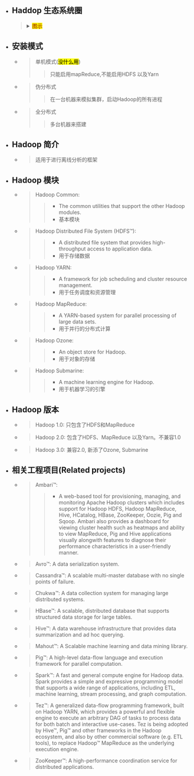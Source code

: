 

- ## Haddop 生态系统圈
    > <details>
    > <summary><mark><font color=darkred>图示</font></mark></summary>
    > 
    >> - ![](./img/Hadoop生态系统圈.png)
    > </details>
    > 

- ## 安装模式
    - > 单机模式(<mark>没什么用</mark>)
        >> 只能启用mapReduce,不能启用HDFS 以及Yarn
    - > 伪分布式
        >> 在一台机器来模拟集群，启动Hadoop的所有进程
    - > 全分布式
        >> 多台机器来搭建


- ## Hadoop 简介
    - > 适用于进行离线分析的框架

- ## Hadoop 模块
    - > Hadoop Common: 
        >> - The common utilities that support the other Hadoop modules.
        >> - 基本模块
    - > Hadoop Distributed File System (HDFS™): 
        >> - A distributed file system that provides high-throughput access to application data.
        >> - 用于存储数据
    - > Hadoop YARN: 
        >> - A framework for job scheduling and cluster resource management.
        >> - 用于任务调度和资源管理
    - > Hadoop MapReduce: 
        >> - A YARN-based system for parallel processing of large data sets.
        >> - 用于并行的分布式计算
    - > Hadoop Ozone: 
        >> - An object store for Hadoop.
        >> - 用于对象的存储
    - > Hadoop Submarine: 
        >> - A machine learning engine for Hadoop.
        >> - 用于机器学习的引擎

- ## Hadoop 版本
    - > Hadoop 1.0: 只包含了HDFS和MapReduce
    - > Hadoop 2.0: 包含了HDFS、MapReduce 以及Yarn。不兼容1.0
    - > Hadoop 3.0: 兼容2.0, 新添了Ozone, Submarine

- ## 相关工程项目(Related projects)
    - > Ambari™: 
        >> - A web-based tool for provisioning, managing, and monitoring Apache Hadoop clusters which includes support for Hadoop HDFS, Hadoop MapReduce, Hive, HCatalog, HBase, ZooKeeper, Oozie, Pig and Sqoop. Ambari also provides a dashboard for viewing cluster health such as heatmaps and ability to view MapReduce, Pig and Hive applications visually alongwith features to diagnose their performance characteristics in a user-friendly manner.
    - > Avro™: A data serialization system.
    - > Cassandra™: A scalable multi-master database with no single points of failure.
    - > Chukwa™: A data collection system for managing large distributed systems.
    - > HBase™: A scalable, distributed database that supports structured data storage for large tables.
    - > Hive™: A data warehouse infrastructure that provides data summarization and ad hoc querying.
    - > Mahout™: A Scalable machine learning and data mining library.
    - > Pig™: A high-level data-flow language and execution framework for parallel computation.
    - > Spark™: A fast and general compute engine for Hadoop data. Spark provides a simple and expressive programming model that supports a wide range of applications, including ETL, machine learning, stream processing, and graph computation.
    - > Tez™: A generalized data-flow programming framework, built on Hadoop YARN, which provides a powerful and flexible engine to execute an arbitrary DAG of tasks to process data for both batch and interactive use-cases. Tez is being adopted by Hive™, Pig™ and other frameworks in the Hadoop ecosystem, and also by other commercial software (e.g. ETL tools), to replace Hadoop™ MapReduce as the underlying execution engine.
    - > ZooKeeper™: A high-performance coordination service for distributed applications.










